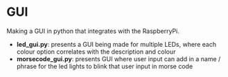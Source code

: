 # GUI

Making a GUI in python that integrates with the RaspberryPi.

- **led_gui.py**: presents a GUI being made for multiple LEDs, where each colour option correlates with the description and colour
- **morsecode_gui.py**: presents GUI where user input can add in a name / phrase for the led lights to blink that user input in morse code
